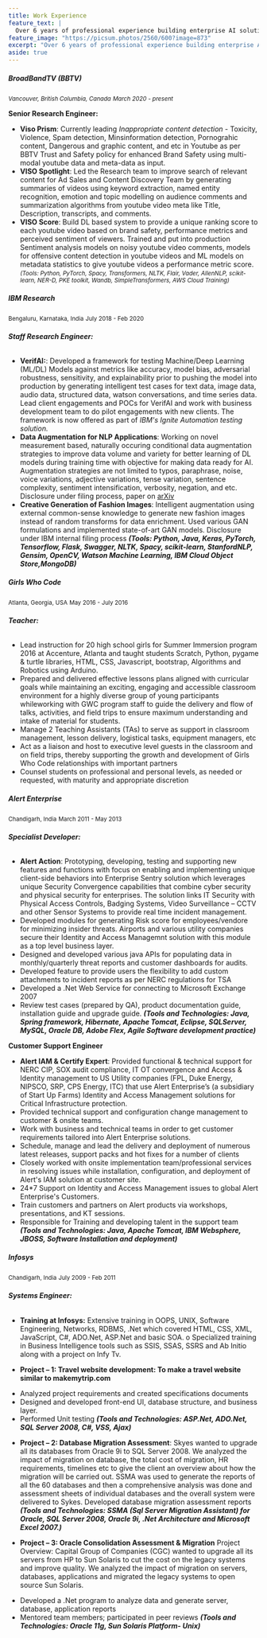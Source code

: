 ```yaml
---
title: Work Experience
feature_text: |
  Over 6 years of professional experience building enterprise AI solutions
feature_image: "https://picsum.photos/2560/600?image=873"
excerpt: "Over 6 years of professional experience building enterprise AI solutions"
aside: true
---
```


##### BroadBandTV (BBTV)
<small>_Vancouver, British Columbia, Canada_</small>
<small>_March 2020 - present_</small>

**Senior Research Engineer:**  
* **Viso Prism**: Currently leading _Inappropriate content detection_ - Toxicity, Violence, Spam detection, Minsinformation detection, Pornograhic content, Dangerous and graphic content, and etc in Youtube as per BBTV Trust and Safety policy for enhanced Brand Safety using multi-modal youtube data and meta-data as input. 
* **VISO Spotlight​**: Led the Research team to improve search of relevant content for Ad Sales and Content Discovery Team by generating summaries of videos using keyword extraction, named entity recognition, emotion and topic modelling on audience comments and summarization algorithms from youtube video meta like Title, Description, transcripts, and comments.
* **VISO Score**: Build DL based system to provide a unique ranking score to each youtube video based on brand safety, performance metrics and perceived sentiment of viewers. Trained and put into production Sentiment analysis models on noisy youtube video comments, models for offensive content detection in youtube videos and ML models on metadata statistics to give youtube videos a performance metric score. 
_<small> (T​ools:​ Python, PyTorch, Spacy, Transformers, NLTK, Flair, Vader, AllenNLP, scikit-learn, NER-D, PKE toolkit, Wandb, SimpleTransformers, AWS Cloud Training)</small>_

##### IBM Research
<small>Bengaluru, Karnataka, India</small>
<small>July 2018 - Feb 2020</small>

###### **Staff Research Engineer:** 
* **VerifAI:**: Developed a framework for testing Machine/Deep Learning (ML/DL) Models against metrics like accuracy, model bias, adversarial robustness, sensitivity, and explainability prior to pushing the model into production by generating intelligent test cases for text data, image data, audio data, structured data, watson conversations, and time series data. Lead client engagements and POCs for VerifAI and work with business development team to do pilot engagements with new clients. The framework is now offered as part of _IBM's Ignite Automation testing solution._ 
* **Data Augmentation for NLP Applications**: Working on novel measurement based, naturally occuring conditional data augmentation strategies to improve data volume and variety for better learning of DL models during training time with objective for making data ready for AI. Augmentation strategies are not limited to typos, paraphrase, noise, voice variations, adjective variations, tense variation, sentence complexity, sentiment intensification, verbosity, negation, and  etc. Disclosure under filing process, paper on [arXiv](https://arxiv.org/abs/2002.00754)
* **Creative Generation of Fashion Images**: Intelligent augmentation using external common-sense knowledge to generate new fashion images instead of random transforms for data enrichment. Used various GAN formulations and implemented state-of-art GAN models. Disclosure under IBM internal filing process
**_(Tools: Python, Java, Keras, PyTorch, Tensorflow, Flask, Swagger, NLTK, Spacy, scikit-learn, StanfordNLP, Gensim, OpenCV, Watson Machine Learning, IBM Cloud Object Store,MongoDB)_**

##### Girls Who Code   
<small>Atlanta, Georgia, USA</small>
<small>May 2016 - July 2016</small>

###### **Teacher:**
*	Lead instruction for 20 high school girls for Summer Immersion program 2016 at Accenture, Atlanta and taught students Scratch, Python, pygame & turtle libraries, HTML, CSS, Javascript, bootstrap, Algorithms and Robotics using Arduino.
*	Prepared and delivered effective lessons plans aligned with curricular goals while maintaining an exciting, engaging and accessible classroom environment for a highly diverse group of young participants whileworking with GWC program staff to guide the delivery and flow of talks, activities, and field trips to ensure maximum understanding and intake of material for students.
*	Manage 2 Teaching Assistants (TAs) to serve as support in classroom management, lesson delivery, logistical tasks, equipment managers, etc
*	Act as a liaison and host to executive level guests in the classroom and on field trips, thereby supporting the growth and development of Girls Who Code relationships with important partners
*	Counsel students on professional and personal levels, as needed or requested, with maturity and appropriate discretion

##### Alert Enterprise
<small>Chandigarh, India</small>
<small>March 2011 - May 2013</small>

###### **Specialist Developer:**
* **Alert Action**: Prototyping, developing, testing and supporting new features and functions with focus on enabling and implementing unique client-side behaviors into Enterprise Sentry solution which leverages unique Security Convergence capabilities that combine cyber security and physical security for enterprises. The solution links IT Security with Physical Access Controls, Badging Systems, Video Surveillance – CCTV and other Sensor Systems to provide real time incident management.   
* Developed modules for generating Risk score for employees/vendore for minimizing insider threats. Airports and various utility companies secure their Identity and Access Managemnt solution with this module as a top level business layer.
* Designed and developed various java APIs for populating data in monthly/quarterly threat reports and customer dashboards for audits.
* Developed feature to provide users the flexibility to add custom attachments to incident reports as per NERC regulations for TSA
* Developed a .Net Web Service for connecting to Microsoft Exchange 2007 
* Review test cases (prepared by QA), product documentation guide, installation guide and upgrade guide.
**_(Tools and Technologies: Java, Spring framework, Hibernate, Apache Tomcat, Eclipse, SQLServer, MySQL, Oracle DB, Adobe Flex, Agile Software development practice)_**

**Customer Support Engineer**
* **Alert IAM & Certify Expert**: Provided functional & technical support for NERC CIP, SOX audit compliance, IT OT convergence and Access & Identity management to US Utility companies (FPL, Duke Energy, NIPSCO, SRP, CPS Energy, ITC) that use Alert Enterprise’s (a subsidiary of Start Up Farms) Identity and Access Management solutions for Critical Infrastructure protection. 
* Provided technical support and configuration change management to customer & onsite teams.
* Work with business and technical teams in order to get customer requirements tailored into Alert Enterprise solutions.
* Schedule, manage and lead the delivery and deployment of numerous latest releases, support packs and hot fixes for a number of clients
* Closely worked with onsite implementation team/professional services in resolving issues while installation, configuration, and deployment of Alert's IAM solution at customer site.
* 24*7 Support on Identity and Access Management issues to global Alert Enterprise's Customers.
* Train customers and partners on Alert products via workshops, presentations, and KT sessions.
* Responsible for Training and developing talent in the support team
**_(Tools and Technologies: Java, Apache Tomcat, IBM Websphere, JBOSS, Software Installation and deployment)_**

##### Infosys
<small>Chandigarh, India</small>
<small>July 2009 - Feb 2011</small>

###### **Systems Engineer:**
* **Training at Infosys:** Extensive training in OOPS, UNIX, Software Engineering, Networks, RDBMS, .Net which covered HTML, CSS, XML, JavaScript, C#, ADO.Net, ASP.Net and basic SOA.
o Specialized training in Business Intelligence tools such as SSIS, SSAS, SSRS and Ab Initio along with a project on Infy Tv.

* **Project – 1: Travel website development: To make a travel website similar to makemytrip.com**
- Analyzed project requirements and created specifications documents
- Designed and developed front-end UI, database structure, and business layer.
- Performed Unit testing
**_(Tools and Technologies: ASP.Net, ADO.Net, SQL Server 2008, C#, VSS, Ajax)_**

* **Project – 2: Database Migration Assessment**: Skyes wanted to upgrade all its databases from Oracle 9i to SQL Server 2008. We analyzed the impact of migration on database, the total cost of migration, HR requirements, timelines etc to give the client an overview about how the migration will be carried out. SSMA was used to generate the reports of all the 60 databases and then a comprehensive analysis was done and assessment sheets of individual databases and the overall system were delivered to Sykes. Developed database migration assessment reports
**_(Tools and Technologies:  SSMA (Sql Server Migration Assistant) for Oracle, SQL Server 2008, Oracle 9i, .Net Architecture and Microsoft Excel 2007.)_**

* **Project – 3: Oracle Consolidation Assessment & Migration**
Project Overview: Capital Group of Companies (CGC) wanted to upgrade all its servers from HP to Sun Solaris to cut the cost on the legacy systems and improve quality. We analyzed the impact of migration on servers, databases, applications and migrated the legacy systems to open source Sun Solaris.
- Developed a .Net program to analyze data and generate server, database, application reports
- Mentored team members; participated in peer reviews
**_(Tools and Technologies: Oracle 11g, Sun Solaris Platform- Unix)_**


<!-- ## HTML Includes

### Contact form

{% include site-form.html %}

``` html
{% raw %}{% include site-form.html %}{% endraw %}
```

### Demo map embed

{% include map.html id="1UT-2Z-Vg_MG_TrS5X2p8SthsJhc" title="Coffee shop map" %}

``` html
{% raw %}{% include map.html id="XXXXXX" title="Coffee shop map" %}{% endraw %}
```

### Button include

{% include button.html text="A button" link="https://david.darn.es" %}

{% include button.html text="A button with icon" link="https://twitter.com/daviddarnes" icon="twitter" %}

``` html
{% raw %}{% include button.html text="A button" link="https://david.darn.es" %}
{% include button.html text="A button with icon" link="https://twitter.com/daviddarnes" icon="twitter" %}{% endraw %}
```

### Icon include

{% include icon.html id="twitter" title="twitter" %} [{% include icon.html id="linkedin" title="twitter" %}](https://www.linkedin.com/in/daviddarnes)

``` html
{% raw %}{% include icon.html id="twitter" title="twitter" %}
[{% include icon.html id="linkedin" title="twitter" %}](https://www.linkedin.com/in/daviddarnes){% endraw %}
```

### Video include

{% include video.html id="zrkcGL5H3MU" title="Siteleaf tutorial video" %}

``` html
{% raw %}{% include video.html id="zrkcGL5H3MU" title="Siteleaf tutorial video" %}{% endraw %}
```


### Image includes

{% include figure.html image="https://picsum.photos/600/800?image=894" caption="Image with caption" width="300" height="800" %}

{% include figure.html image="https://picsum.photos/600/800?image=894" caption="Right aligned image" position="right" width="300" height="800" %}

{% include figure.html image="https://picsum.photos/600/800?image=894" caption="Left aligned image" position="left" width="300" height="800" %}

{% include figure.html image="https://picsum.photos/1600/800?image=894" alt="Image with just alt text" %}

``` html
{% raw %}{% include figure.html image="https://picsum.photos/600/800?image=894" caption="Image with caption" width="300" height="800" %}

{% include figure.html image="https://picsum.photos/600/800?image=894" caption="Right aligned image" position="right" width="300" height="800" %}

{% include figure.html image="https://picsum.photos/600/800?image=894" caption="Left aligned image" position="left" width="300" height="800" %}

{% include figure.html image="https://picsum.photos/1600/800?image=894" alt="Image with just alt text" %}{% endraw %}
``` -->

